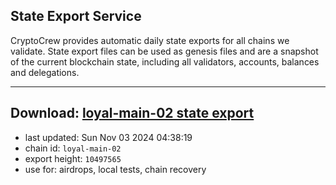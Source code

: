 ## State Export Service
CryptoCrew provides automatic daily state exports for all chains we validate. State export files can be used as genesis files and are a snapshot of the current blockchain state, including all validators, accounts, balances and delegations.

---
**Download: [loyal-main-02 state export](https://dl-eu2.ccvalidators.com/SERVICE/loyal/loyal-main-02_export_10497565.json)**
---

- last updated: Sun Nov 03 2024 04:38:19
- chain id: `loyal-main-02`
- export height: `10497565`
- use for: airdrops, local tests, chain recovery
